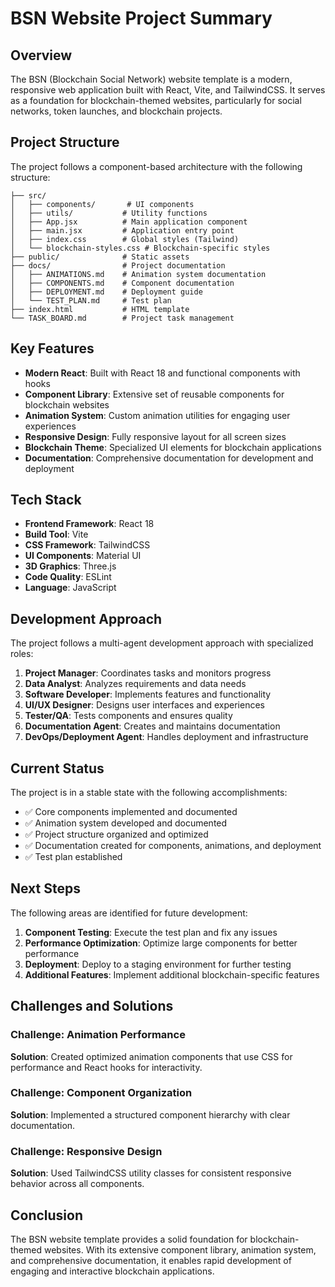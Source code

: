 # BSN Website Project Summary

## Overview

The BSN (Blockchain Social Network) website template is a modern, responsive web application built with React, Vite, and TailwindCSS. It serves as a foundation for blockchain-themed websites, particularly for social networks, token launches, and blockchain projects.

## Project Structure

The project follows a component-based architecture with the following structure:

```
├── src/
│   ├── components/       # UI components
│   ├── utils/           # Utility functions
│   ├── App.jsx          # Main application component
│   ├── main.jsx         # Application entry point
│   ├── index.css        # Global styles (Tailwind)
│   └── blockchain-styles.css # Blockchain-specific styles
├── public/              # Static assets
├── docs/                # Project documentation
│   ├── ANIMATIONS.md    # Animation system documentation
│   ├── COMPONENTS.md    # Component documentation
│   ├── DEPLOYMENT.md    # Deployment guide
│   └── TEST_PLAN.md     # Test plan
├── index.html           # HTML template
└── TASK_BOARD.md        # Project task management
```

## Key Features

- **Modern React**: Built with React 18 and functional components with hooks
- **Component Library**: Extensive set of reusable components for blockchain websites
- **Animation System**: Custom animation utilities for engaging user experiences
- **Responsive Design**: Fully responsive layout for all screen sizes
- **Blockchain Theme**: Specialized UI elements for blockchain applications
- **Documentation**: Comprehensive documentation for development and deployment

## Tech Stack

- **Frontend Framework**: React 18
- **Build Tool**: Vite
- **CSS Framework**: TailwindCSS
- **UI Components**: Material UI
- **3D Graphics**: Three.js
- **Code Quality**: ESLint
- **Language**: JavaScript

## Development Approach

The project follows a multi-agent development approach with specialized roles:

1. **Project Manager**: Coordinates tasks and monitors progress
2. **Data Analyst**: Analyzes requirements and data needs
3. **Software Developer**: Implements features and functionality
4. **UI/UX Designer**: Designs user interfaces and experiences
5. **Tester/QA**: Tests components and ensures quality
6. **Documentation Agent**: Creates and maintains documentation
7. **DevOps/Deployment Agent**: Handles deployment and infrastructure

## Current Status

The project is in a stable state with the following accomplishments:

- ✅ Core components implemented and documented
- ✅ Animation system developed and documented
- ✅ Project structure organized and optimized
- ✅ Documentation created for components, animations, and deployment
- ✅ Test plan established

## Next Steps

The following areas are identified for future development:

1. **Component Testing**: Execute the test plan and fix any issues
2. **Performance Optimization**: Optimize large components for better performance
3. **Deployment**: Deploy to a staging environment for further testing
4. **Additional Features**: Implement additional blockchain-specific features

## Challenges and Solutions

### Challenge: Animation Performance
**Solution**: Created optimized animation components that use CSS for performance and React hooks for interactivity.

### Challenge: Component Organization
**Solution**: Implemented a structured component hierarchy with clear documentation.

### Challenge: Responsive Design
**Solution**: Used TailwindCSS utility classes for consistent responsive behavior across all components.

## Conclusion

The BSN website template provides a solid foundation for blockchain-themed websites. With its extensive component library, animation system, and comprehensive documentation, it enables rapid development of engaging and interactive blockchain applications. 